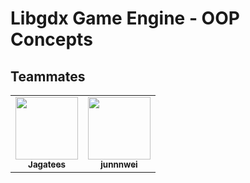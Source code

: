 # Libgdx Game Engine - OOP Concepts



## Teammates

<table>
  <tr>
        <td align="center"><a href="https://github.com/Jagatees"><img src="https://avatars.githubusercontent.com/u/140966272?s=400&u=4366692093a55d4fda2ba7b4a0b5aa221f8ac0b3&v=4" width="100px;" alt=""/><br /><sub><b>Jagatees</b></sub></a><br />
    </td>
    <td align="center"><a href="https://github.com/junnnwei"><img src="https://avatars.githubusercontent.com/u/150350872?v=4" width="100px;" alt=""/><br /><sub><b>junnnwei</b></sub></a><br />
    </td>  

  </tr>
</table>
